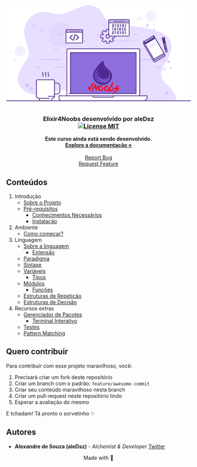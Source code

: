 <p align="center">
  <a href="https://github.com/aleDsz/elixir4noobs">
    <img src="./assets/elixir.png?version=1.0.0" alt="Logo">
  </a>
</p>

<h3 align="center">
  Elixir4Noobs desenvolvido por <strong>aleDsz</strong>
  <br />
  <a href="https://opensource.org/licenses/MIT">
    <img src="https://img.shields.io/badge/License-MIT-blue.svg" alt="License MIT">
  </a>
</h3>

<p align="center">
  <strong>Este curso ainda está sendo desenvolvido.</strong>
  <br />
  <a href="#"><strong>Explore a documentação »</strong></a>
  <br />
  <br />
  <a href="https://github.com/aleDsz/elixir4noobs">Report Bug</a>
  <br />
  <a href="https://github.com/aleDsz/elixir4noobs">Request Feature</a>
</p>

## Conteúdos

1. Introdução
    - [Sobre o Projeto](./contents/1%20-%20Introducao/1-Sobre%20o%20Projeto.md)
    - [Pré-requisitos](./contents/1%20-%20Introducao/2-Pre-requisitos.md)
      * [Conhecimentos Necessários](./contents/1%20-%20Introducao/2-Pre-requisitos.md#conhecimentos-necessários)
      * [Instalação](./contents/1%20-%20Introducao/2-Pre-requisitos.md#instalação)
2. Ambiente
    - [Como começar?](./contents/2%20-%20Ambiente/1-Como%20comecar.md)
3. Linguagem
    - [Sobre a linguagem](./contents/3%20-%20Linguagem/1-Sobre%20a%20linguagem.md)
      * [Extensão](./contents/3%20-%20Linguagem/1-Sobre%20a%20linguagem.md#extensão)
    - [Paradigma](./contents/3%20-%20Linguagem/2-Paradigma.md)
    - [Sintaxe](./contents/3%20-%20Linguagem/3-Sintaxe.md)
    - [Variáveis](./contents/3%20-%20Linguagem/4-Variaveis.md)
      * [Tipos](./contents/3%20-%20Linguagem/4-Variaveis.md#tipos)
    - [Módulos](./contents/3%20-%20Linguagem/5-Modulos.md)
      * [Funções](./contents/3%20-%20Linguagem/5-Modulos.md#funções)
    - [Estruturas de Repetição](./contents/3%20-%20Linguagem/6-Estruturas%20de%20Repeticao.md)
    - [Estruturas de Decisão](./contents/3%20-%20Linguagem/7-Estruturas%20de%20Decisao.md)
4. Recursos extras
    - [Gerenciador de Pacotes](./contents/4%20-%20Recursos%20extras/1-Gerenciador%20de%20Pacotes.md)
      * [Terminal Interativo](./contents/4%20-%20Recursos%20extras/1-Gerenciador%20de%20Pacotes.md#terminal-interativo)
    - [Testes](./contents/4%20-%20Recursos%20extras/2-Testes.md)
    - [Pattern Matching](./contents/4%20-%20Recursos%20extras/3-Pattern%20Matching.md)

## Quero contribuir

Para contribuir com esse projeto maravilhoso, você:

1. Precisará criar um fork deste repositório
2. Criar um branch com o padrão: `feature/awesome-commit`
3. Criar seu conteúdo maravilhoso nesta branch
4. Criar um pull-request neste repositório lindo
5. Esperar a avaliação do mesmo

E tchadam! Tá pronto o sorvetinho ✨

## Autores

- **Alexandre de Souza (aleDsz)** - _Alchemist & Developer_ [Twitter](https://twitter.com/aleDsz)

<p align="center">
  Made with 💜
</p>
